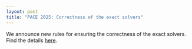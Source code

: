 ```yaml
---
layout: post
title: "PACE 2025: Correctness of the exact solvers"
---
```


We announce new rules for ensuring the correctness of the exact solvers. 
Find the details [here](/2025#evaluation-and-correctness-of-exact-solvers).